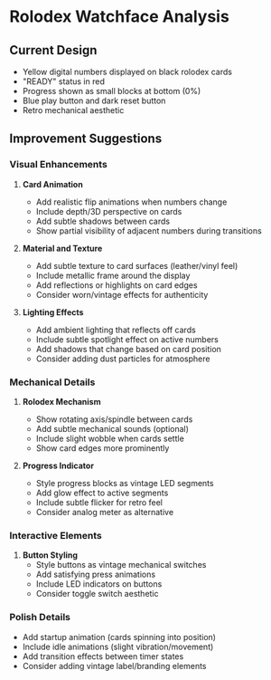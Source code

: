 # Rolodex Watchface Analysis

## Current Design
- Yellow digital numbers displayed on black rolodex cards
- "READY" status in red
- Progress shown as small blocks at bottom (0%)
- Blue play button and dark reset button
- Retro mechanical aesthetic

## Improvement Suggestions

### Visual Enhancements
1. **Card Animation**
   - Add realistic flip animations when numbers change
   - Include depth/3D perspective on cards
   - Add subtle shadows between cards
   - Show partial visibility of adjacent numbers during transitions

2. **Material and Texture**
   - Add subtle texture to card surfaces (leather/vinyl feel)
   - Include metallic frame around the display
   - Add reflections or highlights on card edges
   - Consider worn/vintage effects for authenticity

3. **Lighting Effects**
   - Add ambient lighting that reflects off cards
   - Include subtle spotlight effect on active numbers
   - Add shadows that change based on card position
   - Consider adding dust particles for atmosphere

### Mechanical Details
1. **Rolodex Mechanism**
   - Show rotating axis/spindle between cards
   - Add subtle mechanical sounds (optional)
   - Include slight wobble when cards settle
   - Show card edges more prominently

2. **Progress Indicator**
   - Style progress blocks as vintage LED segments
   - Add glow effect to active segments
   - Include subtle flicker for retro feel
   - Consider analog meter as alternative

### Interactive Elements
1. **Button Styling**
   - Style buttons as vintage mechanical switches
   - Add satisfying press animations
   - Include LED indicators on buttons
   - Consider toggle switch aesthetic

### Polish Details
- Add startup animation (cards spinning into position)
- Include idle animations (slight vibration/movement)
- Add transition effects between timer states
- Consider adding vintage label/branding elements